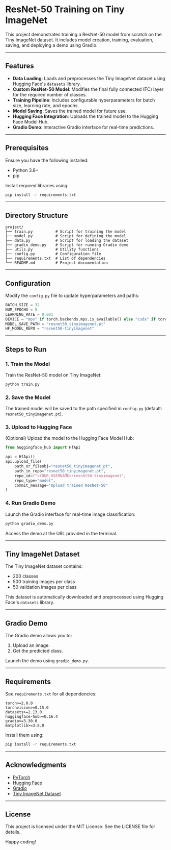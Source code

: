 # ResNet-50 Training on Tiny ImageNet

This project demonstrates training a ResNet-50 model from scratch on the Tiny ImageNet dataset. It includes model creation, training, evaluation, saving, and deploying a demo using Gradio.

---

## Features
- **Data Loading**: Loads and preprocesses the Tiny ImageNet dataset using Hugging Face's `datasets` library.
- **Custom ResNet-50 Model**: Modifies the final fully connected (FC) layer for the required number of classes.
- **Training Pipeline**: Includes configurable hyperparameters for batch size, learning rate, and epochs.
- **Model Saving**: Saves the trained model for future use.
- **Hugging Face Integration**: Uploads the trained model to the Hugging Face Model Hub.
- **Gradio Demo**: Interactive Gradio interface for real-time predictions.

---

## Prerequisites
Ensure you have the following installed:
- Python 3.8+
- pip

Install required libraries using:
```bash
pip install -r requirements.txt
```

---

## Directory Structure
```plaintext
project/
├── train.py          # Script for training the model
├── model.py          # Script for defining the model
├── data.py           # Script for loading the dataset
├── gradio_demo.py    # Script for running Gradio demo
├── utils.py          # Utility functions
├── config.py         # Configuration file
├── requirements.txt  # List of dependencies
└── README.md         # Project documentation
```

---

## Configuration
Modify the `config.py` file to update hyperparameters and paths:
```python
BATCH_SIZE = 32
NUM_EPOCHS = 5
LEARNING_RATE = 0.001
DEVICE = "mps" if torch.backends.mps.is_available() else "cuda" if torch.cuda.is_available() else "cpu"
MODEL_SAVE_PATH = "resnet50_tinyimagenet.pt"
HF_MODEL_REPO = "resnet50-tinyimagenet"
```

---

## Steps to Run

### 1. **Train the Model**
Train the ResNet-50 model on Tiny ImageNet:
```bash
python train.py
```

### 2. **Save the Model**
The trained model will be saved to the path specified in `config.py` (default: `resnet50_tinyimagenet.pt`).

### 3. **Upload to Hugging Face**
(Optional) Upload the model to the Hugging Face Model Hub:
```python
from huggingface_hub import HfApi

api = HfApi()
api.upload_file(
    path_or_fileobj="resnet50_tinyimagenet.pt",
    path_in_repo="resnet50_tinyimagenet.pt",
    repo_id=f"<YOUR_USERNAME>/resnet50-tinyimagenet",
    repo_type="model",
    commit_message="Upload trained ResNet-50"
)
```

### 4. **Run Gradio Demo**
Launch the Gradio interface for real-time image classification:
```bash
python gradio_demo.py
```
Access the demo at the URL provided in the terminal.

---

## Tiny ImageNet Dataset
The Tiny ImageNet dataset contains:
- 200 classes
- 500 training images per class
- 50 validation images per class

This dataset is automatically downloaded and preprocessed using Hugging Face's `datasets` library.

---

## Gradio Demo
The Gradio demo allows you to:
1. Upload an image.
2. Get the predicted class.

Launch the demo using `gradio_demo.py`.

---

## Requirements
See `requirements.txt` for all dependencies:
```plaintext
torch>=2.0.0
torchvision>=0.15.0
datasets>=2.13.0
huggingface-hub>=0.16.4
gradio>=3.30.0
matplotlib>=3.8.0
```

Install them using:
```bash
pip install -r requirements.txt
```

---

## Acknowledgments
- [PyTorch](https://pytorch.org/)
- [Hugging Face](https://huggingface.co/)
- [Gradio](https://gradio.app/)
- [Tiny ImageNet Dataset](https://www.kaggle.com/c/tiny-imagenet)

---

## License
This project is licensed under the MIT License. See the LICENSE file for details.


Happy coding!

